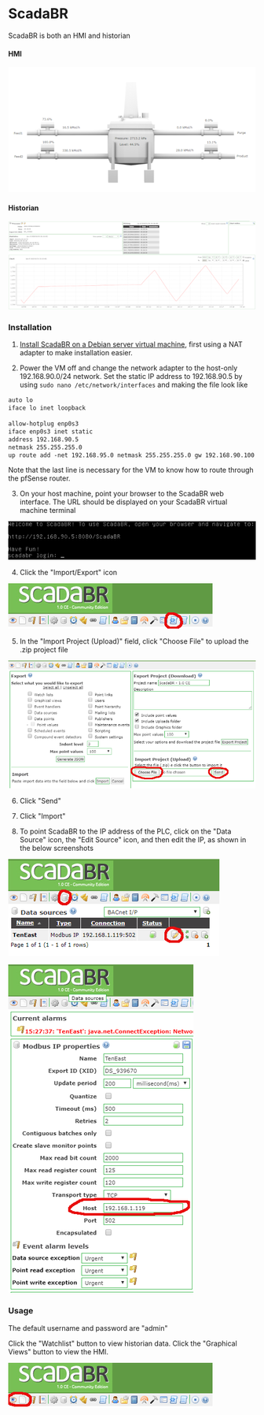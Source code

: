 # ScadaBR
ScadaBR is both an HMI and historian

#### HMI
![hmi](figures/scadaHMIScaled.PNG)

#### Historian
![historian](figures/scadaHistorianScaled.PNG)

### Installation
1. [Install ScadaBR on a Debian server virtual machine](https://www.openplcproject.com/reference-installing-scadabr), first using a NAT adapter to make installation easier.

2. Power the VM off and change the network adapter to the host-only 192.168.90.0/24 network. Set the static IP address to 192.168.90.5 by using `sudo nano /etc/network/interfaces` and making the file look like 
```
auto lo
iface lo inet loopback

allow-hotplug enp0s3
iface enp0s3 inet static
address 192.168.90.5
netmask 255.255.255.0
up route add -net 192.168.95.0 netmask 255.255.255.0 gw 192.168.90.100
```

Note that the last line is necessary for the VM to know how to route through the pfSense router.

3. On your host machine, point your browser to the ScadaBR web interface.  The URL should be displayed on your ScadaBR virtual machine terminal

![url](figures/scadaURL.png)

4. Click the "Import/Export" icon

![importIcon](figures/scadaImport.PNG)

5. In the "Import Project (Upload)" field, click "Choose File" to upload the .zip project file

![chooseFile](figures/scadaChooseFileHighlighted.PNG)

6. Click "Send"

7. Click "Import"

8. To point ScadaBR to the IP address of the PLC, click on the "Data Source" icon, the "Edit Source" icon, and then edit the IP, as shown in the below screenshots

![dataSource](figures/dataSourcesHighlighted.PNG)

![IP](figures/scadaIPHighlighted.PNG)

### Usage
The default username and password are "admin"

Click the "Watchlist" button to view historian data.  Click the "Graphical Views" button to view the HMI.

![historianHMIIcons](figures/scadaHistAndHMI.PNG)

